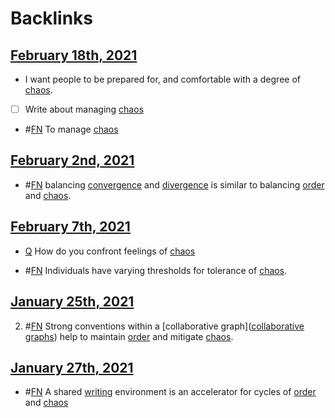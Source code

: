 
# Backlinks
## [February 18th, 2021](<February 18th, 2021.md>)
- I want people to be prepared for, and comfortable with a degree of [chaos](<chaos.md>).

- [ ] Write about managing [chaos](<chaos.md>)

- #[FN](<FN.md>) To manage [chaos](<chaos.md>)

## [February 2nd, 2021](<February 2nd, 2021.md>)
- #[FN](<FN.md>) balancing [convergence](<convergence.md>) and [divergence](<divergence.md>) is similar to balancing [order](<order.md>) and [chaos](<chaos.md>).

## [February 7th, 2021](<February 7th, 2021.md>)
- [Q](<Q.md>) How do you confront feelings of [chaos](<chaos.md>)

- #[FN](<FN.md>) Individuals have varying thresholds for tolerance of [chaos](<chaos.md>).

## [January 25th, 2021](<January 25th, 2021.md>)
2. #[FN](<FN.md>) Strong conventions within a [collaborative graph]([collaborative graphs](<collaborative graphs.md>)) help to maintain [order](<order.md>) and mitigate [chaos](<chaos.md>).

## [January 27th, 2021](<January 27th, 2021.md>)
- #[FN](<FN.md>)  A shared [writing](<writing.md>) environment is an accelerator for cycles of [order](<order.md>) and [chaos](<chaos.md>)

